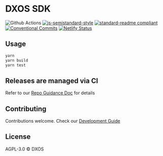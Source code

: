 # DXOS SDK

![Github Actions](https://github.com/dxos/sdk/workflows/Run%20all%20tests/badge.svg)
[![js-semistandard-style](https://img.shields.io/badge/code%20style-semistandard-brightgreen.svg?style=flat-square)](https://github.com/standard/semistandard)
[![standard-readme compliant](https://img.shields.io/badge/readme%20style-standard-brightgreen.svg?style=flat-square)](https://github.com/RichardLitt/standard-readme)
[![Conventional Commits](https://img.shields.io/badge/Conventional%20Commits-1.0.0-yellow.svg?style=flat-square)](https://conventionalcommits.org)
[![Netlify Status](https://api.netlify.com/api/v1/badges/3caf9dc7-15b9-42e6-b016-3fda6a3e8612/deploy-status)](https://app.netlify.com/sites/dxos-docs-sdk/deploys) 
<!-- (Not available for private repos) ![Coverage](https://img.shields.io/nycrc/dxos/sdk?preferredThreshold=lines)  -->

## Usage

```bash
yarn
yarn build
yarn test
```

## Releases are managed via CI

Refer to our [Repo Guidance Doc](https://github.com/dxos/gravity/blob/main/docs/content/devops/git-repos.md#github-workflows-and-actions) for details

## Contributing

Contributions welcome. Check our [Development Guide](https://github.com/dxos/gravity/blob/main/docs/content/devops/development-guide.md)

## License


AGPL-3.0 © DXOS
